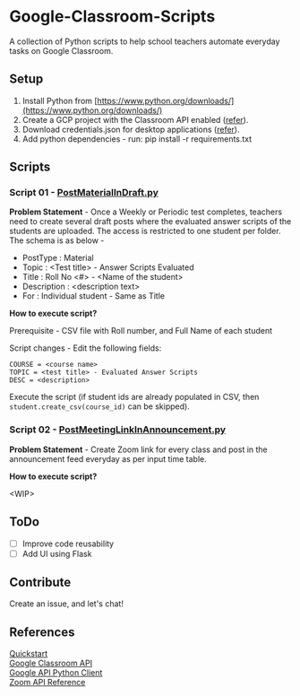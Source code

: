 # Google-Classroom-Scripts
 A collection of Python scripts to help school teachers automate everyday tasks on Google Classroom.

 ## Setup

 1. Install Python from [https://www.python.org/downloads/](https://www.python.org/downloads/)
 2. Create a GCP project with the Classroom API enabled ([refer](https://developers.google.com/workspace/guides/create-project)).
 3. Download credentials.json for desktop applications ([refer](https://developers.google.com/workspace/guides/create-credentials)).
 4. Add python dependencies - run: pip install -r requirements.txt

 ## Scripts

 ### Script 01 - [PostMaterialInDraft.py](https://github.com/Diksha-Rathi/Google-Classroom-Scripts/blob/main/Scripts/01/PostMaterialInDraft.py)

 **Problem Statement** -
 Once a Weekly or Periodic test completes, teachers need to create several draft posts where the evaluated answer scripts of the students are uploaded. The access is restricted to one student per folder. The schema is as below - 

 * PostType : Material
 * Topic : \<Test title> - Answer Scripts Evaluated
 * Title : Roll No <#> - \<Name of the student>
 * Description : \<description text>
 * For : Individual student - Same as Title

 **How to execute script?**

 Prerequisite - CSV file with Roll number, and Full Name of each student

 Script changes - Edit the following fields:
 ```
 COURSE = <course name> 
 TOPIC = <test title> - Evaluated Answer Scripts 
 DESC = <description> 
 ```

 Execute the script (if student ids are already populated in CSV, then `student.create_csv(course_id)` can be skipped).

 ### Script 02 - [PostMeetingLinkInAnnouncement.py](https://github.com/Diksha-Rathi/Google-Classroom-Scripts/blob/main/Scripts/02/PostMeetingLinkInAnnouncement.py)

 **Problem Statement** - 
 Create Zoom link for every class and post in the announcement feed everyday as per input time table.

 **How to execute script?**

 \<WIP>

 ## ToDo 
 - [ ] Improve code reusability
 - [ ] Add UI using Flask

 ## Contribute 
 Create an issue, and let's chat!

 ## References
 [Quickstart](https://developers.google.com/classroom/quickstart/python)\
 [Google Classroom API](https://developers.google.com/classroom/reference/rest)\
 [Google API Python Client](https://googleapis.github.io/google-api-python-client/docs/dyn/classroom_v1.courses.html)\
 [Zoom API Reference](https://marketplace.zoom.us/docs/api-reference/introduction)
